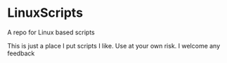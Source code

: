 # LinuxScripts
A repo for Linux based scripts


This is just a place I put scripts I like. Use at your own risk. I welcome any feedback

